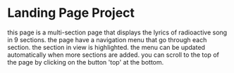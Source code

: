 # Landing Page Project
this page is a multi-section page that displays the lyrics of radioactive song in 9 sections.
the page have a navigation menu that go through each section.
the section in view is highlighted.
the menu can be updated automatically when more sections are added.
you can scroll to the top of the page by clicking on the button 'top' at the bottom.